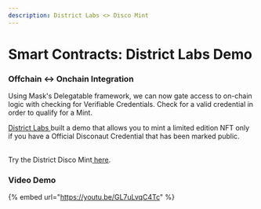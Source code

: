 ```yaml
---
description: District Labs <> Disco Mint
---
```


# Smart Contracts: District Labs Demo

### Offchain <-> Onchain Integration

Using Mask's Delegatable framework, we can now gate access to on-chain logic with checking for Verifiable Credentials. Check for a valid credential in order to qualify for a Mint.

[District Labs ](https://districtlabs.com/)built a demo that allows you to mint a limited edition NFT only if you have a Official Disconaut Credential that has been marked public.&#x20;

\
Try the District Disco Mint[ here](https://disco.districtlabs.com/).

### Video Demo

{% embed url="https://youtu.be/GL7uLvqC4Tc" %}
